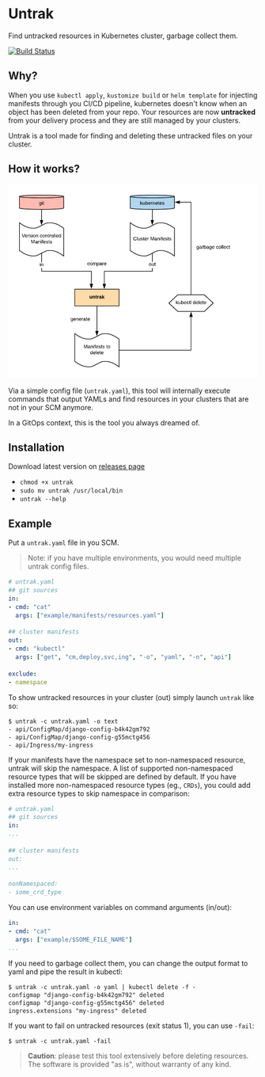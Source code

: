 # Untrak
Find untracked resources in Kubernetes cluster, garbage collect them.

[![Build Status](https://travis-ci.org/yanc0/untrak.svg?branch=master)](https://travis-ci.org/yanc0/untrak)

## Why?

When you use `kubectl apply`, `kustomize build` or `helm template` for injecting manifests through you CI/CD pipeline, kubernetes doesn't know when an object has been deleted from your repo. Your resources are now **untracked** from your delivery process and they are still managed by your clusters.

Untrak is a tool made for finding and deleting these untracked files on your cluster.


## How it works?

![untrak-schema.png](docs/untrak-schema.png)

Via a simple config file (`untrak.yaml`), this tool will internally execute commands that output YAMLs and find resources in your clusters that are not in your SCM anymore.

In a GitOps context, this is the tool you always dreamed of.

## Installation

Download latest version on [releases page](https://github.com/yanc0/untrak/releases)

- `chmod +x untrak`
- `sudo mv untrak /usr/local/bin`
- `untrak --help`

## Example

Put a `untrak.yaml` file in you SCM.

> Note: if you have multiple environments, you would need multiple untrak config files.
```yaml
# untrak.yaml
## git sources
in:
- cmd: "cat"
  args: ["example/manifests/resources.yaml"]

## cluster manifests
out:
- cmd: "kubectl"
  args: ["get", "cm,deploy,svc,ing", "-o", "yaml", "-n", "api"]

exclude:
- namespace
```
To show untracked resources in your cluster (out) simply launch `untrak` like so:

```
$ untrak -c untrak.yaml -o text
- api/ConfigMap/django-config-b4k42gm792
- api/ConfigMap/django-config-g55mctg456
- api/Ingress/my-ingress
```

If your manifests have the namespace set to non-namespaced resource, untrak will skip the namespace. A list of supported non-namespaced resource types that will be skipped are defined by default. If you have installed more non-namespaced resource types (eg., `CRDs`), you could add extra resource types to skip namespace in comparison:
```yaml
# untrak.yaml
## git sources
in:
...

## cluster manifests
out:
...

nonNamespaced:
- some_crd_type
```

You can use environment variables on command arguments (in/out):
```yaml
in:
- cmd: "cat"
  args: ["example/$SOME_FILE_NAME"]
...
```

If you need to garbage collect them, you can change the output format to yaml and pipe the result in kubectl:

```
$ untrak -c untrak.yaml -o yaml | kubectl delete -f -
configmap "django-config-b4k42gm792" deleted
configmap "django-config-g55mctg456" deleted
ingress.extensions "my-ingress" deleted
```

If you want to fail on untracked resources (exit status 1), you can use `-fail`:

```
$ untrak -c untrak.yaml -fail
```

> **Caution**: please test this tool extensively before deleting resources. The software is provided "as is", without warranty of any kind.
